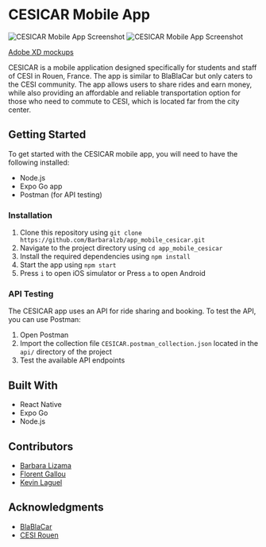 # CESICAR Mobile App

![CESICAR Mobile App Screenshot](https://raw.githubusercontent.com/Barbaralzb/app_mobile_cesicar/master/src/assets/images/screenshots/Screen1.png?token=GHSAT0AAAAAACBR725LHEOH2UEHORKVGTMMZCP6O5Q)
![CESICAR Mobile App Screenshot](https://raw.githubusercontent.com/Barbaralzb/app_mobile_cesicar/master/src/assets/images/screenshots/Screen1.png?token=GHSAT0AAAAAACBR725LHEOH2UEHORKVGTMMZCP6O5Q)

[Adobe XD mockups](https://xd.adobe.com/view/e3c4e710-470c-4623-ba5e-34fc34618f68-b697/)



CESICAR is a mobile application designed specifically for students and staff of CESI in Rouen, France. The app is similar to BlaBlaCar but only caters to the CESI community. The app allows users to share rides and earn money, while also providing an affordable and reliable transportation option for those who need to commute to CESI, which is located far from the city center.

## Getting Started

To get started with the CESICAR mobile app, you will need to have the following installed:

- Node.js
- Expo Go app
- Postman (for API testing)

### Installation

1. Clone this repository using `git clone https://github.com/Barbaralzb/app_mobile_cesicar.git`
2. Navigate to the project directory using `cd app_mobile_cesicar`
3. Install the required dependencies using `npm install`
4. Start the app using `npm start`
5. Press `i` to open iOS simulator or  Press `a` to open Android

### API Testing

The CESICAR app uses an API for ride sharing and booking. To test the API, you can use Postman:

1. Open Postman
2. Import the collection file `CESICAR.postman_collection.json` located in the `api/` directory of the project
3. Test the available API endpoints

## Built With

- React Native 
- Expo Go
- Node.js

## Contributors

- [Barbara Lizama](https://github.com/Barbaralzb)
- [Florent Gallou](https://github.com/FlorentGallou-Dev)
- [Kevin Laguel](https://github.com/KevLgl)

## Acknowledgments

- [BlaBlaCar](https://www.blablacar.fr/)
- [CESI Rouen](https://www.cesi.fr/ecole-ingenieurs-rouen/) 